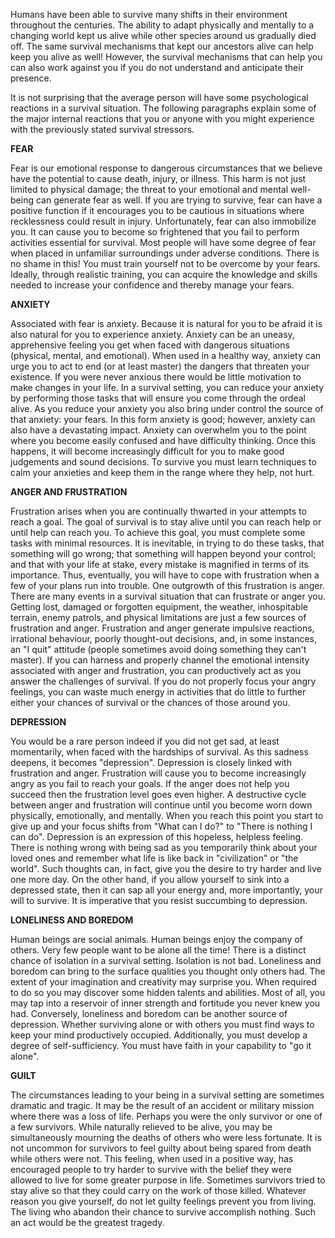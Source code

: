 
Humans have been able to survive many shifts in their environment throughout the centuries. The ability to adapt physically and mentally to a changing world kept us alive while other species around us gradually died off. The same survival mechanisms that kept our ancestors alive can help keep you alive as well! However, the survival mechanisms that can help you can also work against you if you do not understand and anticipate their presence.

It is not surprising that the average person will have some psychological reactions in a survival situation. The following paragraphs explain some of the major internal reactions that you or anyone with you might experience with the previously stated survival stressors.

**FEAR**

Fear is our emotional response to dangerous circumstances that we believe have the potential to cause death, injury, or illness. This harm is not just limited to physical damage; the threat to your emotional and mental well-being can generate fear as well. If you are trying to survive, fear can have a positive function if it encourages you to be cautious in situations where recklessness could result in injury. Unfortunately, fear can also immobilize you. It can cause you to become so frightened that you fail to perform activities essential for survival. Most people will have some degree of fear when placed in unfamiliar surroundings under adverse conditions. There is no shame in this! You must train yourself not to be overcome by your fears. Ideally, through realistic training, you can acquire the knowledge and skills needed to increase your confidence and thereby manage your fears.

**ANXIETY**

Associated with fear is anxiety. Because it is natural for you to be afraid it is also natural for you to experience anxiety. Anxiety can be an uneasy, apprehensive feeling you get when faced with dangerous situations (physical, mental, and emotional). When used in a healthy way, anxiety can urge you to act to end (or at least master) the dangers that threaten your existence. If you were never anxious there would be little motivation to make changes in your life. In a survival setting, you can reduce your anxiety by performing those tasks that will ensure you come through the ordeal alive. As you reduce your anxiety you also bring under control the source of that anxiety: your fears. In this form anxiety is good; however, anxiety can also have a devastating impact. Anxiety can overwhelm you to the point where you become easily confused and have difficulty thinking. Once this happens, it will become increasingly difficult for you to make good judgements and sound decisions. To survive you must learn techniques to calm your anxieties and keep them in the range where they help, not hurt.

**ANGER AND FRUSTRATION**

Frustration arises when you are continually thwarted in your attempts to reach a goal. The goal of survival is to stay alive until you can reach help or until help can reach you. To achieve this goal, you must complete some tasks with minimal resources. It is inevitable, in trying to do these tasks, that something will go wrong; that something will happen beyond your control; and that with your life at stake, every mistake is magnified in terms of its importance. Thus, eventually, you will have to cope with frustration when a few of your plans run into trouble. One outgrowth of this frustration is anger. There are many events in a survival situation that can frustrate or anger you. Getting lost, damaged or forgotten equipment, the weather, inhospitable terrain, enemy patrols, and physical limitations are just a few sources of frustration and anger. Frustration and anger generate impulsive reactions, irrational behaviour, poorly thought-out decisions, and, in some instances, an "I quit" attitude (people sometimes avoid doing something they can't master). If you can harness and properly channel the emotional intensity associated with anger and frustration, you can productively act as you answer the challenges of survival. If you do not properly focus your angry feelings, you can waste much energy in activities that do little to further either your chances of survival or the chances of those around you.

**DEPRESSION**

You would be a rare person indeed if you did not get sad, at least momentarily, when faced with the hardships of survival. As this sadness deepens, it becomes "depression". Depression is closely linked with frustration and anger. Frustration will cause you to become increasingly angry as you fail to reach your goals. If the anger does not help you succeed then the frustration level goes even higher. A destructive cycle between anger and frustration will continue until you become worn down physically, emotionally, and mentally. When you reach this point you start to give up and your focus shifts from "What can I do?" to "There is nothing I can do". Depression is an expression of this hopeless, helpless feeling. There is nothing wrong with being sad as you temporarily think about your loved ones and remember what life is like back in "civilization" or "the world". Such thoughts can, in fact, give you the desire to try harder and live one more day. On the other hand, if you allow yourself to sink into a depressed state, then it can sap all your energy and, more importantly, your will to survive. It is imperative that you resist succumbing to depression.

**LONELINESS AND BOREDOM**

Human beings are social animals. Human beings enjoy the company of others. Very few people want to be alone all the time! There is a distinct chance of isolation in a survival setting. Isolation is not bad. Loneliness and boredom can bring to the surface qualities you thought only others had. The extent of your imagination and creativity may surprise you. When required to do so you may discover some hidden talents and abilities. Most of all, you may tap into a reservoir of inner strength and fortitude you never knew you had. Conversely, loneliness and boredom can be another source of depression. Whether surviving alone or with others you must find ways to keep your mind productively occupied. Additionally, you must develop a degree of self-sufficiency. You must have faith in your capability to "go it alone".

**GUILT**

The circumstances leading to your being in a survival setting are sometimes dramatic and tragic. It may be the result of an accident or military mission where there was a loss of life. Perhaps you were the only survivor or one of a few survivors. While naturally relieved to be alive, you may be simultaneously mourning the deaths of others who were less fortunate. It is not uncommon for survivors to feel guilty about being spared from death while others were not. This feeling, when used in a positive way, has encouraged people to try harder to survive with the belief they were allowed to live for some greater purpose in life. Sometimes survivors tried to stay alive so that they could carry on the work of those killed. Whatever reason you give yourself, do not let guilty feelings prevent you from living. The living who abandon their chance to survive accomplish nothing. Such an act would be the greatest tragedy.
